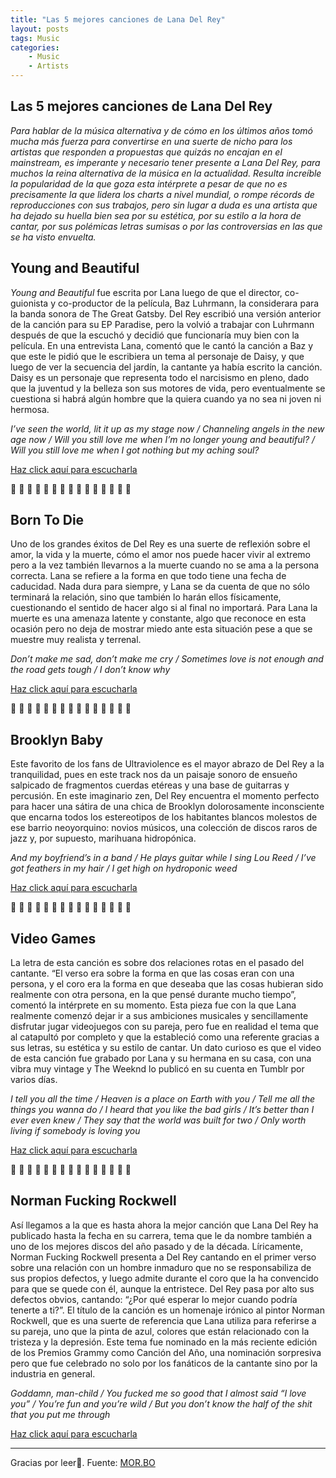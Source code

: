 ```yaml
---
title: "Las 5 mejores canciones de Lana Del Rey"
layout: posts
tags: Music
categories: 
    - Music
    - Artists
---
```


<!DOCTYPE html>
<html lang="es">
<head>
    <meta charset="UTF-8">
    <meta name="viewport" content="width=device-width, initial-scale=1.0">
    <title>Mini Blog de Noticias y Música</title>
    <link rel="stylesheet" href="style.css">
</head>
<body>
    <article>

# Las 5 mejores canciones de Lana Del Rey

_Para hablar de la música alternativa y de cómo en los últimos años tomó mucha más fuerza para convertirse en una suerte de nicho para los artistas que responden a propuestas que quizás no encajan en el mainstream, es imperante y necesario tener presente a Lana Del Rey, para muchos la reina alternativa de la música en la actualidad. Resulta increíble la popularidad de la que goza esta intérprete a pesar de que no es precisamente la que lidera los charts a nivel mundial, o rompe récords de reproducciones con sus trabajos, pero sin lugar a duda es una artista que ha dejado su huella bien sea por su estética, por su estilo a la hora de cantar, por sus polémicas letras sumisas o por las controversias en las que se ha visto envuelta._



## Young and Beautiful
_Young and Beautiful_ fue escrita por Lana luego de que el director, co-guionista y co-productor de la película, Baz Luhrmann, la considerara para la banda sonora de The Great Gatsby. Del Rey escribió una versión anterior de la canción para su EP Paradise, pero la volvió a trabajar con Luhrmann después de que la escuchó y decidió que funcionaría muy bien con la película. En una entrevista Lana, comentó que le cantó la canción a Baz y que este le pidió que le escribiera un tema al personaje de Daisy, y que luego de ver la secuencia del jardín, la cantante ya había escrito la canción. Daisy es un personaje que representa todo el narcisismo en pleno, dado que la juventud y la belleza son sus motores de vida, pero eventualmente se cuestiona si habrá algún hombre que la quiera cuando ya no sea ni joven ni hermosa.

_I’ve seen the world, lit it up as my stage now / Channeling angels in the new age now / Will you still love me when I’m no longer young and beautiful? / Will you still love me when I got nothing but my aching soul?_

[Haz click aquí para escucharla](https://youtu.be/o_1aF54DO60)

🖤  🖤  🖤  🖤  🖤  🖤  🖤  🖤  🖤  🖤  🖤  🖤  🖤  🖤  🖤

## Born To Die

Uno de los grandes éxitos de Del Rey es una suerte de reflexión sobre el amor, la vida y la muerte, cómo el amor nos puede hacer vivir al extremo pero a la vez también llevarnos a la muerte cuando no se ama a la persona correcta. Lana se refiere a la forma en que todo tiene una fecha de caducidad. Nada dura para siempre, y Lana se da cuenta de que no sólo terminará la relación, sino que también lo harán ellos físicamente, cuestionando el sentido de hacer algo si al final no importará. Para Lana la muerte es una amenaza latente y constante, algo que reconoce en esta ocasión pero no deja de mostrar miedo ante esta situación pese a que se muestre muy realista y terrenal.

_Don’t make me sad, don’t make me cry / Sometimes love is not enough and the road gets tough / I don’t know why_

[Haz click aquí para escucharla](https://youtu.be/Bag1gUxuU0g)

🖤  🖤  🖤  🖤  🖤  🖤  🖤  🖤  🖤  🖤  🖤  🖤  🖤  🖤  🖤

## Brooklyn Baby

Este favorito de los fans de Ultraviolence es el mayor abrazo de Del Rey a la tranquilidad, pues en este track nos da un paisaje sonoro de ensueño salpicado de fragmentos cuerdas etéreas y una base de guitarras y percusión. En este imaginario zen, Del Rey encuentra el momento perfecto para hacer una sátira de una chica de Brooklyn dolorosamente inconsciente que encarna todos los estereotipos de los habitantes blancos molestos de ese barrio neoyorquino: novios músicos, una colección de discos raros de jazz y, por supuesto, marihuana hidropónica.

_And my boyfriend’s in a band / He plays guitar while I sing Lou Reed / I’ve got feathers in my hair / I get high on hydroponic weed_

[Haz click aquí para escucharla](https://youtu.be/T5xcnjAG8pE)

🖤  🖤  🖤  🖤  🖤  🖤  🖤  🖤  🖤  🖤  🖤  🖤  🖤  🖤  🖤

## Video Games

La letra de esta canción es sobre dos relaciones rotas en el pasado del cantante. “El verso era sobre la forma en que las cosas eran con una persona, y el coro era la forma en que deseaba que las cosas hubieran sido realmente con otra persona, en la que pensé durante mucho tiempo”, comentó la intérprete en su momento. Esta pieza fue con la que Lana realmente comenzó dejar ir a sus ambiciones musicales y sencillamente disfrutar jugar videojuegos con su pareja, pero fue en realidad el tema que al catapultó por completo y que la estableció como una referente gracias a sus letras, su estética y su estilo de cantar. Un dato curioso es que el video de esta canción fue grabado por Lana y su hermana en su casa, con una vibra muy vintage y The Weeknd lo publicó en su cuenta en Tumblr por varios días.

_I tell you all the time / Heaven is a place on Earth with you / Tell me all the things you wanna do / I heard that you like the bad girls / It’s better than I ever even knew / They say that the world was built for two / Only worth living if somebody is loving you_

[Haz click aquí para escucharla](https://youtu.be/cE6wxDqdOV0)

🖤  🖤  🖤  🖤  🖤  🖤  🖤  🖤  🖤  🖤  🖤  🖤  🖤  🖤  🖤

## Norman Fucking Rockwell

Así llegamos a la que es hasta ahora la mejor canción que Lana Del Rey ha publicado hasta la fecha en su carrera, tema que le da nombre también a uno de los mejores discos del año pasado y de la década. Líricamente, Norman Fucking Rockwell presenta a Del Rey cantando en el primer verso sobre una relación con un hombre inmaduro que no se responsabiliza de sus propios defectos, y luego admite durante el coro que la ha convencido para que se quede con él, aunque la entristece. Del Rey pasa por alto sus defectos obvios, cantando: “¿Por qué esperar lo mejor cuando podría tenerte a ti?”. El título de la canción es un homenaje irónico al pintor Norman Rockwell, que es una suerte de referencia que Lana utiliza para referirse a su pareja, uno que la pinta de azul, colores que están relacionado con la tristeza y la depresión. Este tema fue nominado en la más reciente edición de los Premios Grammy como Canción del Año, una nominación sorpresiva pero que fue celebrado no solo por los fanáticos de la cantante sino por la industria en general.

_Goddamn, man-child / You fucked me so good that I almost said “I love you” / You’re fun and you’re wild / But you don’t know the half of the shit that you put me through_

[Haz click aquí para escucharla](https://youtu.be/soRjcajliHE)


---

Gracias por leer💊. Fuente: [MOR.BO](https://ismorbo.com/las-8-mejores-canciones-de-lana-del-rey/)
</article>
</body>
</html>